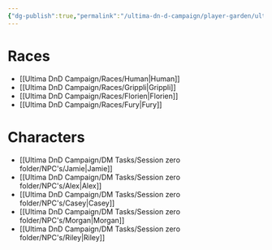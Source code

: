 ```yaml
---
{"dg-publish":true,"permalink":"/ultima-dn-d-campaign/player-garden/ultima/","tags":["gardenEntry"]}
---
```



#  Races
- [[Ultima DnD Campaign/Races/Human\|Human]]
- [[Ultima DnD Campaign/Races/Grippli\|Grippli]]
- [[Ultima DnD Campaign/Races/Florien\|Florien]]
- [[Ultima DnD Campaign/Races/Fury\|Fury]]

# Characters
- [[Ultima DnD Campaign/DM Tasks/Session zero folder/NPC's/Jamie\|Jamie]]
- [[Ultima DnD Campaign/DM Tasks/Session zero folder/NPC's/Alex\|Alex]]
- [[Ultima DnD Campaign/DM Tasks/Session zero folder/NPC's/Casey\|Casey]]
- [[Ultima DnD Campaign/DM Tasks/Session zero folder/NPC's/Morgan\|Morgan]]
- [[Ultima DnD Campaign/DM Tasks/Session zero folder/NPC's/Riley\|Riley]]

